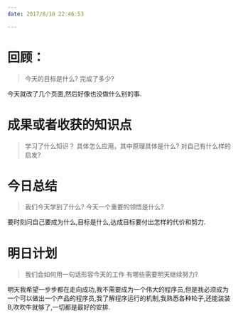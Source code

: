 ```yaml
---
date: 2017/8/10 22:46:53

---
```


# 回顾：
> 今天的目标是什么?
> 完成了多少?

今天就改了几个页面,然后好像也没做什么别的事.


# 成果或者收获的知识点
> 学习了什么知识？
> 具体怎么应用，其中原理具体是什么?
> 对自己有什么样的启发?



# 今日总结
> 我们今天学到了什么?
> 今天一个重要的领悟是什么?

要时刻问自己要成为什么,目标是什么,达成目标要付出怎样的代价和努力.

# 明日计划
> 我们会如何用一句话形容今天的工作
> 有哪些需要明天继续努力?

明天我希望一步步都在走向成功,我不需要成为一个伟大的程序员,但是我必须成为一个可以做出一个产品的程序员,我了解程序运行的机制,我熟悉各种轮子,还能装装B,吹吹牛就够了,一切都是最好的安排.
